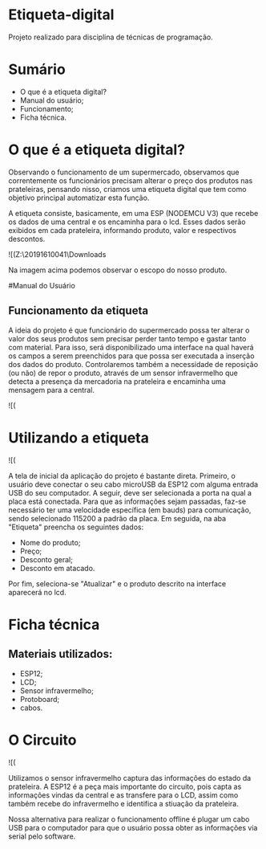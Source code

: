 # Etiqueta-digital
Projeto realizado para disciplina de técnicas de programação.

# Sumário

- O que é a etiqueta digital?
- Manual do usuário;
- Funcionamento;
- Ficha técnica.

# O que é a etiqueta digital?
Observando o funcionamento de um supermercado, observamos que correntemente os funcionários precisam alterar o preço dos produtos nas prateleiras, pensando nisso, criamos uma etiqueta digital que tem como objetivo principal automatizar esta função.

A etiqueta consiste, basicamente, em uma ESP (NODEMCU V3) que recebe os dados de uma central e os encaminha para o lcd. Esses dados serão exibidos em cada prateleira, informando produto, valor e respectivos descontos.

![(Z:\20191610041\Downloads

Na imagem acima podemos observar o escopo do nosso produto.

#Manual do Usuário

## Funcionamento da etiqueta
A ideia do projeto é que funcionário do supermercado possa ter alterar o valor dos seus produtos sem precisar perder tanto tempo e gastar tanto com material. Para isso, será disponibilizado uma interface na qual haverá os campos a serem preenchidos para que possa ser executada a inserção dos dados do produto. Controlaremos também a necessidade de reposição (ou não) de repor o produto, através de um sensor infravermelho que detecta a presença da mercadoria na prateleira e encaminha uma mensagem para a central.

![(

# Utilizando a etiqueta

![(

A tela de inicial da aplicação do projeto é bastante direta. Primeiro, o usuário deve conectar o seu cabo microUSB da ESP12 com alguma entrada USB do seu computador. A seguir, deve ser selecionada a porta na qual a placa está conectada. Para que as informações sejam passadas, faz-se necessário ter uma velocidade específica (em bauds) para comunicação, sendo selecionado 115200 a padrão da placa. Em seguida, na aba "Etiqueta" preencha os seguintes dados:

- Nome do produto;
- Preço;
- Desconto geral;
- Desconto em atacado.

Por fim, seleciona-se "Atualizar" e o produto descrito na interface aparecerá no lcd.

# Ficha técnica
## Materiais utilizados:
- ESP12;
- LCD;
- Sensor infravermelho;
- Protoboard;
- cabos.

# O Circuito

![(

Utilizamos o sensor infravermelho captura das informações do estado da prateleira. A ESP12 é a peça mais importante do circuito, pois capta as informações vindas da central e as transfere para o LCD, assim como também recebe do infravermelho e identifica a stiuação da prateleira.

 Nossa alternativa para realizar o funcionamento offline é plugar um cabo USB para o computador para que o usuário possa obter as informações via serial pelo software.
 
 


